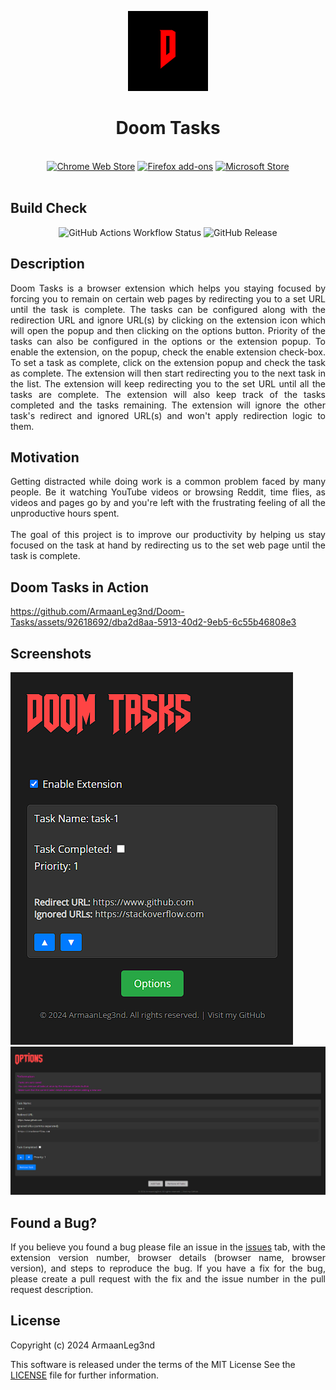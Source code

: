 <p align="center"><img width="128" height="128" src="icons/icon128.png"></p>
<h1 align="center">Doom Tasks</h1>

<p align="center">
  </br>
  <a href="https://chromewebstore.google.com/detail/doom-tasks/fchamnngebddonmbdjhppccnjmadponn">
    <picture>
      <source srcset="https://i.imgur.com/XBIE9pk.png" media="(prefers-color-scheme: dark)">
      <img height="58" src="https://i.imgur.com/oGxig2F.png" alt="Chrome Web Store"></picture></a>
  <a href="https://addons.mozilla.org/en-US/firefox/addon/doom-tasks/">
    <picture>
      <source srcset="https://i.imgur.com/ZluoP7T.png" media="(prefers-color-scheme: dark)">
      <img height="58" src="https://i.imgur.com/4PobQqE.png" alt="Firefox add-ons"></picture></a>
  <a href="https://microsoftedge.microsoft.com/addons/detail/doom-tasks/ibcjbmaahaeggobafhjfhjgndnfehnjl">
    <picture>
      <source srcset="https://i.imgur.com/Jog9cQP.png" media="(prefers-color-scheme: dark)">
      <img height="58" src="https://i.imgur.com/aiprUt8.png" alt="Microsoft Store"></picture></a>
  </br></br>
</p>

## Build Check

<center> <img alt="GitHub Actions Workflow Status" src="https://img.shields.io/github/actions/workflow/status/ArmaanLeg3nd/Doom-Tasks/build-release.yml">
<img alt="GitHub Release" src="https://img.shields.io/github/v/release/ArmaanLeg3nd/Doom-Tasks?display_name=tag">

</center>

## Description
<div style="text-align: justify">
Doom Tasks is a browser extension which helps you staying focused by forcing you to remain on certain web pages by redirecting you to a set URL until the task is complete. The tasks can be configured along with the redirection URL and ignore URL(s) by clicking on the extension icon which will open the popup and then clicking on the options button. Priority of the tasks can also be configured in the options or the extension popup. To enable the extension, on the popup, check the enable extension check-box. To set a task as complete, click on the extension popup and check the task as complete. The extension will then start redirecting you to the next task in the list. The extension will keep redirecting you to the set URL until all the tasks are complete. The extension will also keep track of the tasks completed and the tasks remaining. The extension will ignore the other task's redirect and ignored URL(s) and won't apply redirection logic to them.
</div>

## Motivation

<div style="text-align: justify">
Getting distracted while doing work is a common problem faced by many people. Be it watching YouTube videos or browsing Reddit, time flies, as videos and pages go by and you're left with the frustrating feeling of all the unproductive hours spent.
<br><br>
The goal of this project is to improve our productivity by helping us stay focused on the task at hand by redirecting us to the set web page until the task is complete.
</div>

## Doom Tasks in Action

https://github.com/ArmaanLeg3nd/Doom-Tasks/assets/92618692/dba2d8aa-5913-40d2-9eb5-6c55b46808e3

## Screenshots

<p>
  <img src="./assets/popup.png">
  <img src="./assets/options.png">
</p>

## Found a Bug?

<div style="text-align: justify">
If you believe you found a bug please file an issue in the <a href="https://github.com/ArmaanLeg3nd/Doom-Tasks/issues">issues</a> tab, with the extension version number, browser details (browser name, browser version), and steps to reproduce the bug. If you have a fix for the bug, please create a pull request with the fix and the issue number in the pull request description.
</div>

## License

Copyright (c) 2024 ArmaanLeg3nd

This software is released under the terms of the MIT License 
See the [LICENSE](LICENSE) file for further information.
